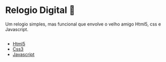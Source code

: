 
# Relogio Digital 🧭

Um relogio simples, mas funcional que envolve o velho amigo Html5, css e Javascript.


## 

 - [Html5](https://awesomeopensource.com/project/elangosundar/awesome-README-templates)
 - [Css3](https://github.com/matiassingers/awesome-readme)
 - [Javascript](https://bulldogjob.com/news/449-how-to-write-a-good-readme-for-your-github-project)

